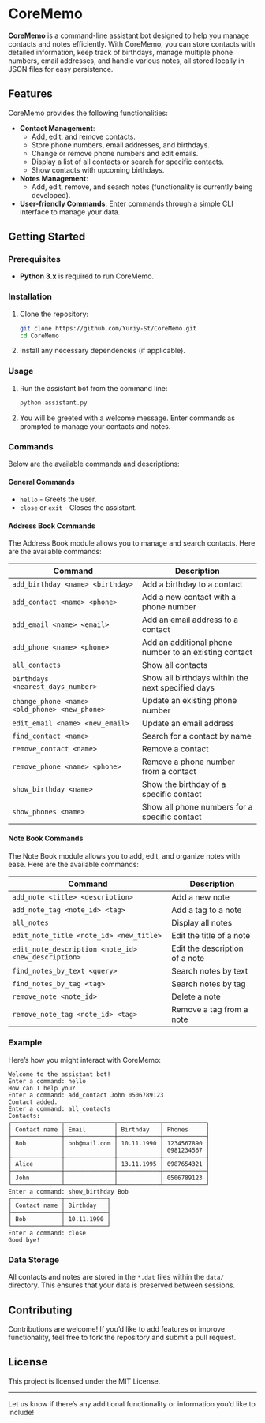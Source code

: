 # CoreMemo

**CoreMemo** is a command-line assistant bot designed to help you manage contacts and notes efficiently. With CoreMemo, you can store contacts with detailed information, keep track of birthdays, manage multiple phone numbers, email addresses, and handle various notes, all stored locally in JSON files for easy persistence.

## Features

CoreMemo provides the following functionalities:
- **Contact Management**:
  - Add, edit, and remove contacts.
  - Store phone numbers, email addresses, and birthdays.
  - Change or remove phone numbers and edit emails.
  - Display a list of all contacts or search for specific contacts.
  - Show contacts with upcoming birthdays.
- **Notes Management**:
  - Add, edit, remove, and search notes (functionality is currently being developed).
- **User-friendly Commands**: Enter commands through a simple CLI interface to manage your data.

## Getting Started

### Prerequisites
- **Python 3.x** is required to run CoreMemo.

### Installation
1. Clone the repository:
   ```bash
   git clone https://github.com/Yuriy-St/CoreMemo.git
   cd CoreMemo
   ```
2. Install any necessary dependencies (if applicable).

### Usage

1. Run the assistant bot from the command line:
   ```bash
   python assistant.py
   ```
2. You will be greeted with a welcome message. Enter commands as prompted to manage your contacts and notes.

### Commands

Below are the available commands and descriptions:

#### General Commands
- `hello` - Greets the user.
- `close` or `exit` - Closes the assistant.

#### Address Book Commands

The Address Book module allows you to manage and search contacts. Here are the available commands:

| Command                                      | Description                                          |
|----------------------------------------------|------------------------------------------------------|
| `add_birthday <name> <birthday>`             | Add a birthday to a contact                          |
| `add_contact <name> <phone>`                 | Add a new contact with a phone number                |
| `add_email <name> <email>`                   | Add an email address to a contact                    |
| `add_phone <name> <phone>`                   | Add an additional phone number to an existing contact |
| `all_contacts`                               | Show all contacts                                    |
| `birthdays <nearest_days_number>`            | Show all birthdays within the next specified days    |
| `change_phone <name> <old_phone> <new_phone>`| Update an existing phone number                      |
| `edit_email <name> <new_email>`              | Update an email address                              |
| `find_contact <name>`                        | Search for a contact by name                         |
| `remove_contact <name>`                      | Remove a contact                                     |
| `remove_phone <name> <phone>`                | Remove a phone number from a contact                 |
| `show_birthday <name>`                       | Show the birthday of a specific contact              |
| `show_phones <name>`                         | Show all phone numbers for a specific contact        |

#### Note Book Commands

The Note Book module allows you to add, edit, and organize notes with ease. Here are the available commands:

| Command                                       | Description                |
|-----------------------------------------------|----------------------------|
| `add_note <title> <description>`              | Add a new note             |
| `add_note_tag <note_id> <tag>`                | Add a tag to a note        |
| `all_notes`                                   | Display all notes          |
| `edit_note_title <note_id> <new_title>`       | Edit the title of a note   |
| `edit_note_description <note_id> <new_description>` | Edit the description of a note |
| `find_notes_by_text <query>`                  | Search notes by text       |
| `find_notes_by_tag <tag>`                     | Search notes by tag        |
| `remove_note <note_id>`                       | Delete a note              |
| `remove_note_tag <note_id> <tag>`             | Remove a tag from a note   |

### Example

Here’s how you might interact with CoreMemo:

```plaintext
Welcome to the assistant bot!
Enter a command: hello
How can I help you?
Enter a command: add_contact John 0506789123
Contact added.
Enter a command: all_contacts
Contacts:
┌──────────────┬──────────────┬────────────┬────────────┐
│ Contact name │ Email        │ Birthday   │ Phones     │
├──────────────┼──────────────┼────────────┼────────────┤
│ Bob          │ bob@mail.com │ 10.11.1990 │ 1234567890 │
│              │              │            │ 0981234567 │
├──────────────┼──────────────┼────────────┼────────────┤
│ Alice        │              │ 13.11.1995 │ 0987654321 │
├──────────────┼──────────────┼────────────┼────────────┤
│ John         │              │            │ 0506789123 │
└──────────────┴──────────────┴────────────┴────────────┘
Enter a command: show_birthday Bob
┌──────────────┬────────────┐
│ Contact name │ Birthday   │
├──────────────┼────────────┤
│ Bob          │ 10.11.1990 │
└──────────────┴────────────┘
Enter a command: close
Good bye!
```

### Data Storage

All contacts and notes are stored in the `*.dat` files within the `data/` directory. This ensures that your data is preserved between sessions.

## Contributing

Contributions are welcome! If you’d like to add features or improve functionality, feel free to fork the repository and submit a pull request.

## License

This project is licensed under the MIT License.

---

Let us know if there’s any additional functionality or information you’d like to include!

